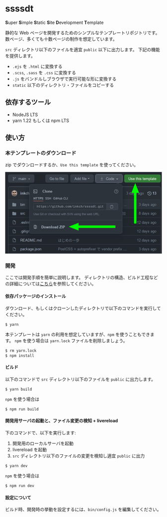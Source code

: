 # ssssdt

<strong>S</strong>uper
<strong>S</strong>imple
<strong>S</strong>tatic
<strong>S</strong>ite
<strong>D</strong>evelopment
<strong>T</strong>emplate

静的な Web ページを開発するためのシンプルなテンプレートリポジトリです。
数ページ、多くても十数ページの制作を想定しています。


`src` ディレクトリ以下のファイルを適宜 `public` 以下に出力します。
下記の機能を提供します。

- `.ejs` を `.html` に変換する
- `.scss`, `.sass` を `.css` に変換する
- `.js` をバンドルしブラウザで実行可能な形に変換する
- `static` 以下のディレクトリ・ファイルをコピーする




## 依存するツール

- NodeJS LTS
- yarn 1.22 もしくは npm LTS



## 使い方

### 本テンプレートのダウンロード

zip でダウンロードするか、`Use this template` を使ってください。


![how to get](./docs/howto_get.png)


### 開発

ここでは開発手順を簡単に説明します。
ディレクトリの構造、ビルド工程などの詳細については[こちら](./docs/ARCHITECTURE.md)を参照してください。



#### 依存パッケージのインストール

ダウンロード、もしくはクローンしたディレクトリで以下のコマンドを実行してください。

```
$ yarn
```

本テンプレートは `yarn` の利用を想定していますが、`npm` を使うこともできます。
`npm` を使う場合は `yarn.lock` ファイルを削除しましょう。

```
$ rm yarn.lock
$ npm install
```



#### ビルド

以下のコマンドで `src` ディレクトリ以下のファイルを `public` に出力します。

```
$ yarn build
```

`npm` を使う場合は

```
$ npm run build
```




#### 開発用サーバの起動と、ファイル変更の検知 + livereload

下のコマンドで、以下を実行します:

1. 開発用のローカルサーバを起動
2. livereload を起動
3. `src` ディレクトリ以下のファイルの変更を検知し適宜 `public` に出力


```
$ yarn dev
```

`npm` を使う場合は

```
$ npm run dev
```




#### 設定について

ビルド時、開発時の挙動を設定するには、`bin/config.js` を編集してください。
